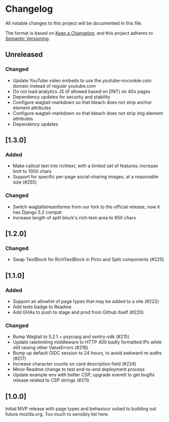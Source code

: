# Changelog

All notable changes to this project will be documented in this file.

The format is based on [Keep a Changelog](https://keepachangelog.com/en/1.0.0/),
and this project adheres to [Semantic Versioning](https://semver.org/spec/v2.0.0.html).

## Unreleased

### Changed

* Update YouTube video embeds to use the youtube-nocookie.com domain instead of regular youtube.com
* Do not load analytics JS (if allowed based on DNT) on 40x pages
* Dependency updates for security and stability
* Configure wagtail-markdown so that bleach does not strip anchor element attributes
* Configure wagtail-markdown so that bleach does not strip img element attributes
* Dependency updates

## [1.3.0]

### Added

* Make callout text into richtext, with a limited set of features; increase limit to 1000 chars
* Support for specific per-page social-sharing images, at a reasonable size (#255)

### Changed

* Switch wagtailstreamforms from our fork to the official release, now it has Django 5.2 compat
* Increase length of split block's rich-text-area to 650 chars

## [1.2.0]

### Changed

* Swap TextBlock for RichTextBlock in Picto and Split components (#225)

## [1.1.0]

### Added

* Support an allowlist of page types that may be added to a site (#222)
* Add tests badge to Readme
* Add GHAs to push to stage and prod from Github itself (#220)

### Changed

* Bump Wagtail to 5.2.1 + psycopg and sentry-sdk (#215)
* Update ratelimiting middleware to HTTP 400 badly formatted IPs while still raising other ValueErrors (#216)
* Bump up default OIDC session to 24 hours, to avoid awkward re-auths (#217)
* Increase character counts on card description field (#224)
* Minor Readme change to test end-to-end deployment process
* Update example env with better CSP; upgrade everett to get bugfix release related to CSP strings (#211)

## [1.0.0]

Initial MVP release with page types and behaviour suited to building out future.mozilla.org. Too much to sensibly list here.
